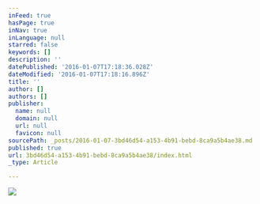 ```yaml
---
inFeed: true
hasPage: true
inNav: true
inLanguage: null
starred: false
keywords: []
description: ''
datePublished: '2016-01-07T17:18:36.028Z'
dateModified: '2016-01-07T17:18:16.896Z'
title: ''
author: []
authors: []
publisher:
  name: null
  domain: null
  url: null
  favicon: null
sourcePath: _posts/2016-01-07-3bd46d54-a153-4b91-bebd-8ca9a5b4ae38.md
published: true
url: 3bd46d54-a153-4b91-bebd-8ca9a5b4ae38/index.html
_type: Article

---
```

![](https://the-grid-user-content.s3-us-west-2.amazonaws.com/e6df3cb2-c479-49a7-a8f4-b45ac3587bf4.png)